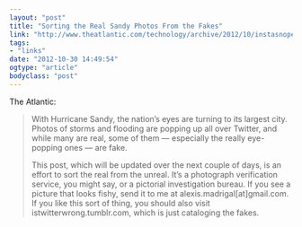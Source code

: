 ```yaml
---
layout: "post"
title: "Sorting the Real Sandy Photos From the Fakes"
link: "http://www.theatlantic.com/technology/archive/2012/10/instasnopes-sorting-the-real-sandy-photos-from-the-fakes/264243/"
tags: 
- "links"
date: "2012-10-30 14:49:54"
ogtype: "article"
bodyclass: "post"
---
```


The Atlantic:

> With Hurricane Sandy, the nation’s eyes are turning to its largest city. Photos of storms and flooding are popping up all over Twitter, and while many are real, some of them — especially the really eye-popping ones — are fake.
> 
> This post, which will be updated over the next couple of days, is an effort to sort the real from the unreal. It’s a photograph verification service, you might say, or a pictorial investigation bureau. If you see a picture that looks fishy, send it to me at alexis.madrigal[at]gmail.com. If you like this sort of thing, you should also visit istwitterwrong.tumblr.com, which is just cataloging the fakes.